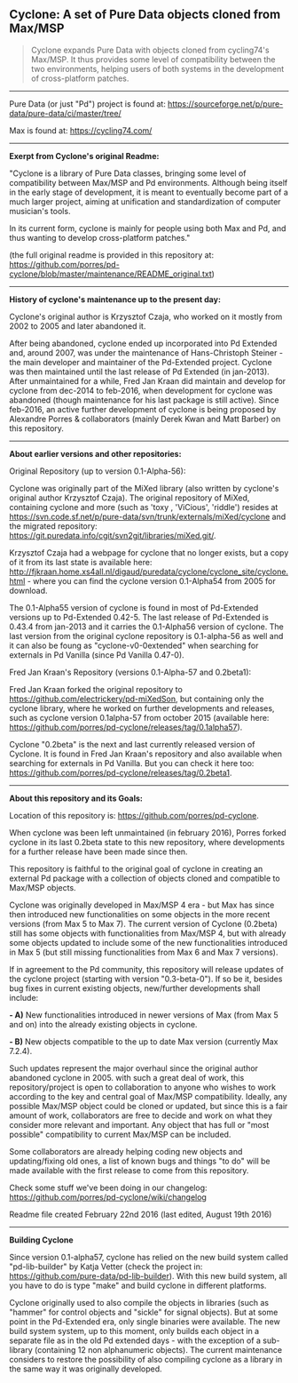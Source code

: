 Cyclone: A set of Pure Data objects cloned from Max/MSP 
-------

> Cyclone expands Pure Data with objects cloned from cycling74's Max/MSP. It thus provides some level of compatibility between the two environments, helping users of both systems in the development of cross-platform patches. 

--------------------

Pure Data (or just "Pd") project is found at: https://sourceforge.net/p/pure-data/pure-data/ci/master/tree/

Max is found at: https://cycling74.com/

--------------------

<strong>Exerpt from Cyclone's original Readme:</strong>

"Cyclone is a library of Pure Data classes, bringing some level of compatibility between Max/MSP and Pd environments. Although being itself in the early stage of development, it is meant to eventually become part of a much larger project, aiming at unification and standardization of computer musician's tools. 

In its current form, cyclone is mainly for people using both Max and Pd, and thus wanting to develop cross-platform patches."

(the full original readme is provided in this repository at: <https://github.com/porres/pd-cyclone/blob/master/maintenance/README_original.txt>)

-------

<strong>History of cyclone's maintenance up to the present day:</strong>

Cyclone's original author is Krzysztof Czaja, who worked on it mostly from 2002 to 2005 and later abandoned it. 

After being abandoned, cyclone ended up incorporated into Pd Extended and, around 2007, was under the maintenance of Hans-Christoph Steiner - the main developer and maintainer of the Pd-Extended project. Cyclone was then maintained until the last release of Pd Extended (in jan-2013). After unmaintained for a while, Fred Jan Kraan did maintain and develop for cyclone from dec-2014 to feb-2016, when development for cyclone was abandoned (though maintenance for his last package is still active). Since feb-2016, an active further development of cyclone is being proposed by Alexandre Porres & collaborators (mainly Derek Kwan and Matt Barber) on this repository.

-------

<strong>About earlier versions and other repositories:</strong>

Original Repository (up to version 0.1-Alpha-56):

Cyclone was originally part of the MiXed library (also written by cyclone's original author Krzysztof Czaja). The original repository of MiXed, containing cyclone and more (such as 'toxy , 'ViCious', 'riddle') resides at <https://svn.code.sf.net/p/pure-data/svn/trunk/externals/miXed/cyclone> and the migrated repository: <https://git.puredata.info/cgit/svn2git/libraries/miXed.git/>. 

Krzysztof Czaja had a webpage for cyclone that no longer exists, but a copy of it from its last state is available here:  <http://fjkraan.home.xs4all.nl/digaud/puredata/cyclone/cyclone_site/cyclone.html> - where you can find the cyclone version 0.1-Alpha54 from 2005 for download. 

The 0.1-Alpha55 version of cyclone is found in most of Pd-Extended versions up to Pd-Extended 0.42-5. The last release of Pd-Extended is 0.43.4 from jan-2013 and it carries the 0.1-Alpha56 version of cyclone. The last version from the original cyclone repository is 0.1-alpha-56 as well and it can also be foung as "cyclone-v0-0extended" when searching for externals in Pd Vanilla (since Pd Vanilla 0.47-0).

Fred Jan Kraan's Repository (versions 0.1-Alpha-57 and 0.2beta1):

Fred Jan Kraan forked the original repository to <https://github.com/electrickery/pd-miXedSon>, but containing only the cyclone library, where he worked on further developments and releases, such as cyclone version 0.1alpha-57 from october 2015 (available here: <https://github.com/porres/pd-cyclone/releases/tag/0.1alpha57>).

Cyclone "0.2beta" is the next and last currently released version of Cyclone. It is found in Fred Jan Kraan's repository and also available when searching for externals in Pd Vanilla. But you can check it here too: <https://github.com/porres/pd-cyclone/releases/tag/0.2beta1>.

-------

<strong>About this repository and its Goals:</strong>

Location of this repository is: https://github.com/porres/pd-cyclone. 

When cyclone was been left unmaintained (in february 2016), Porres forked cyclone in its last 0.2beta state to this new repository, where developments for a further release have been made since then.

This repository is faithful to the original goal of cyclone in creating an external Pd package with a collection of objects cloned and compatible to Max/MSP objects. 

Cyclone was originally developed in Max/MSP 4 era - but Max has since then introduced new functionalities on some objects in the more recent versions (from Max 5 to Max 7). The current version of Cyclone (0.2beta) still has some objects with functionalities from Max/MSP 4, but with already some objects updated to include some of the new functionalities introduced in Max 5 (but still missing functionalities from Max 6 and Max 7 versions). 

If in agreement to the Pd community, this repository will release updates of the cyclone project (starting with version "0.3-beta-0"). If so be it, besides bug fixes in current existing objects, new/further developments shall include:

<strong>- A)</strong> New functionalities introduced in newer versions of Max (from Max 5 and on) into the already existing objects in cyclone.

<strong>- B)</strong> New objects compatible to the up to date Max version (currently Max 7.2.4). 

Such updates represent the major overhaul since the original author abandoned cyclone in 2005. with such a great deal of work, this repository/project is open to collaboration to anyone who wishes to work according to the key and central goal of Max/MSP compatibility. Ideally, any possible Max/MSP object could be cloned or updated, but since this is a fair amount of work, collaborators are free to decide and work on what they consider more relevant and important. Any object that has full or "most possible" compatibility to current Max/MSP can be included. 

Some collaborators are already helping coding new objects and updating/fixing old ones, a list of known bugs and things "to do" will be made available with the first release to come from this repository.

Check some stuff we've been doing in our changelog: https://github.com/porres/pd-cyclone/wiki/changelog

Readme file created February 22nd 2016 (last edited, August 19th 2016)

-------
<strong>Building Cyclone</strong>

Since version 0.1-alpha57, cyclone has relied on the new build system called "pd-lib-builder" by Katja Vetter (check the project in: <https://github.com/pure-data/pd-lib-builder>). With this new build system, all you have to do is type "make" and build cyclone in different platforms.

Cyclone originally used to also compile the objects in libraries (such as "hammer" for control objects and "sickle" for signal objects). But at some point in the Pd-Extended era, only single binaries were available. The new build system system, up to this moment, only builds each object in a separate file as in the old Pd extended days - with the exception of a sub-library (containing 12 non alphanumeric objects). The current maintenance considers to restore the possibility of also compiling cyclone as a library in the same way it was originally developed.
